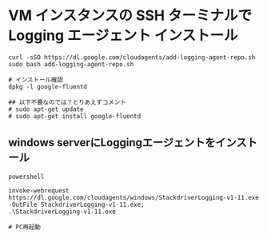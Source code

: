 # VM インスタンスの SSH ターミナルで Logging エージェント インストール
```
curl -sSO https://dl.google.com/cloudagents/add-logging-agent-repo.sh
sudo bash add-logging-agent-repo.sh

# インストール確認
dpkg -l google-fluentd

## 以下不要なのでは？とりあえずコメント
# sudo apt-get update
# sudo apt-get install google-fluentd
```


## windows serverにLoggingエージェントをインストール
```
powershell

invoke-webrequest https://dl.google.com/cloudagents/windows/StackdriverLogging-v1-11.exe -OutFile StackdriverLogging-v1-11.exe;
.\StackdriverLogging-v1-11.exe

# PC再起動
```

